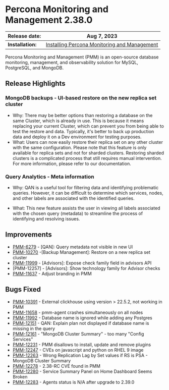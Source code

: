 # Percona Monitoring and Management 2.38.0

| **Release date:** | Aug 7, 2023                                                                                    |
| ----------------- | ----------------------------------------------------------------------------------------------- |
| **Installation:** | [Installing Percona Monitoring and Management](https://www.percona.com/software/pmm/quickstart) |

Percona Monitoring and Management (PMM) is an open-source database monitoring, management, and observability solution for MySQL, PostgreSQL, and MongoDB.

<!---
!!! caution alert alert-warning "Important/Caution"
    Crucial points that need emphasis:

    - Important: A significant point that deserves emphasis.
    - Caution: Used to mean 'Continue with care'.
 --->

## Release Highlights

### MongoDB backups  - UI-based restore on the new replica set cluster

- Why: There may be better options than restoring a database on the same Cluster, which is already in use. This is because it means replacing your current Cluster, which can prevent you from being able to test the restore and data. Typically, it's better to back up production data and deploy it on a Dev environment for testing purposes.
- What: Users can now easily restore their replica set on any other cluster with the same configuration. Please note that this feature is only available for replica sets and not for sharded clusters. Restoring sharded clusters is a complicated process that still requires manual intervention. For more information, please refer to our documentation.

### Query Analytics - Meta information

- Why: QAN is a useful tool for filtering data and identifying problematic queries. However, it can be difficult to determine which services, nodes, and other labels are associated with the identified queries.

- What: This new feature assists the user in viewing all labels associated with the chosen query (metadata) to streamline the process of identifying and resolving issues.



## Improvements

- [PMM-6279](https://jira.percona.com/browse/PMM-6279) - [QAN]: Query metadata not visible in new UI
- [PMM-10270](https://jira.percona.com/browse/PMM-10270) -[Backup Management]: Restore on a new replica set cluster
- [PMM-11999](https://jira.percona.com/browse/PMM-11999) - [Advisors]: Expose check family field in advisors API
- [PMM-12257] - [Advisors]: Show technology family for Advisor checks
- [PMM-11637](https://jira.percona.com/browse/PMM-11637) - Adjust branding in PMM

 
## Bugs Fixed

- [PMM-10391](https://jira.percona.com/browse/PMM-10391) - External clickhouse using version > 22.5.2, not working in PMM
- [PMM-11658](https://jira.percona.com/browse/PMM-11658) - pmm-agent crashes simultaneously on all nodes
- [PMM-11992](https://jira.percona.com/browse/PMM-11992) - Database name is ignored while adding any Postgres
- [PMM-12151](https://jira.percona.com/browse/PMM-12151) - QAN: Explain plan not displayed if database name is missing in the query
- [PMM-12161](https://jira.percona.com/browse/PMM-12161) - "MongoDB Cluster Summary" - too many "Config Services"
- [PMM-12231](https://jira.percona.com/browse/PMM-12231) - PMM disallows to install, update and remove plugins
- [PMM-12247](https://jira.percona.com/browse/PMM-12247) - CVEs on javascript and python on RHEL 9 image
- [PMM-12263](https://jira.percona.com/browse/PMM-12263) - Wrong Replication Lag by Set values if RS is PSA - MongoDB Cluster Summary
- [PMM-12278](https://jira.percona.com/browse/PMM-12278) - 2.38-RC CVE found in PMM
- [PMM-12280](https://jira.percona.com/browse/PMM-12280) - Service Summary Panel on Home Dashboard Seems Broken
- [PMM-12283](https://jira.percona.com/browse/PMM-12283)  - Agents status is N/A after upgrade to 2.39.0


<!---


## Known issues

- ​List of known issues with a  comprehensive description and link to the JIRA ticket.

    Example:

    [PMM-XXXX](https://jira.percona.com/browse/PMM-XXXX) - Comprehensive description.


    **Solution**

    Description of the solution.


## Coming Soon

  Share what are the upcoming features on your roadmap to keep users excited:

- Planned item 1
- Planned item 2

--->
